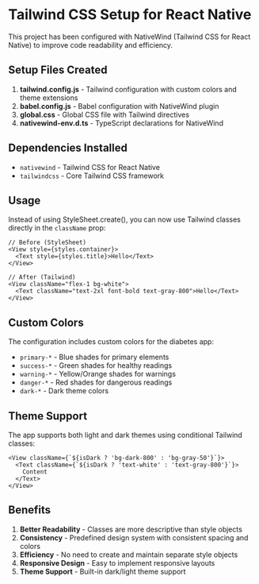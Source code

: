 # Tailwind CSS Setup for React Native

This project has been configured with NativeWind (Tailwind CSS for React Native) to improve code readability and efficiency.

## Setup Files Created

1. **tailwind.config.js** - Tailwind configuration with custom colors and theme extensions
2. **babel.config.js** - Babel configuration with NativeWind plugin
3. **global.css** - Global CSS file with Tailwind directives
4. **nativewind-env.d.ts** - TypeScript declarations for NativeWind

## Dependencies Installed

- `nativewind` - Tailwind CSS for React Native
- `tailwindcss` - Core Tailwind CSS framework

## Usage

Instead of using StyleSheet.create(), you can now use Tailwind classes directly in the `className` prop:

```tsx
// Before (StyleSheet)
<View style={styles.container}>
  <Text style={styles.title}>Hello</Text>
</View>

// After (Tailwind)
<View className="flex-1 bg-white">
  <Text className="text-2xl font-bold text-gray-800">Hello</Text>
</View>
```

## Custom Colors

The configuration includes custom colors for the diabetes app:
- `primary-*` - Blue shades for primary elements
- `success-*` - Green shades for healthy readings
- `warning-*` - Yellow/Orange shades for warnings
- `danger-*` - Red shades for dangerous readings
- `dark-*` - Dark theme colors

## Theme Support

The app supports both light and dark themes using conditional Tailwind classes:

```tsx
<View className={`${isDark ? 'bg-dark-800' : 'bg-gray-50'}`}>
  <Text className={`${isDark ? 'text-white' : 'text-gray-800'}`}>
    Content
  </Text>
</View>
```

## Benefits

1. **Better Readability** - Classes are more descriptive than style objects
2. **Consistency** - Predefined design system with consistent spacing and colors
3. **Efficiency** - No need to create and maintain separate style objects
4. **Responsive Design** - Easy to implement responsive layouts
5. **Theme Support** - Built-in dark/light theme support 